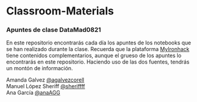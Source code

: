 # Classroom-Materials
### Apuntes de clase DataMad0821

En este repositorio encontrarás cada día los apuntes de los notebooks que se han realizado durante la clase. 
Recuerda que la plataforma [MyIronhack](https://my.ironhack.com/lms/courses/course-v1:IRONHACK+DAFT+202108_MAD) tiene contenidos complementarios, aunque el grueso de los apuntes lo encontrarás en este repositorio. Haciendo uso de las dos fuentes, tendrás un montón de información.


Amanda Galvez [@agalvezcorell](https://github.com/agalvezcorell)      
Manuel López Sheriff [@sheriffff](https://github.com/sheriffff)      
Ana García [@anaAGG](https://github.com/anaAGG)         

